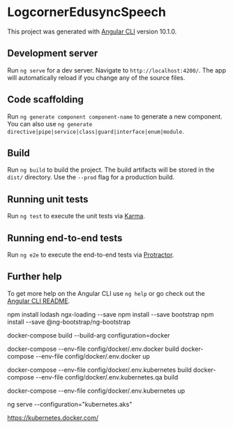 # LogcornerEdusyncSpeech

This project was generated with [Angular CLI](https://github.com/angular/angular-cli) version 10.1.0.

## Development server

Run `ng serve` for a dev server. Navigate to `http://localhost:4200/`. The app will automatically reload if you change any of the source files.

## Code scaffolding

Run `ng generate component component-name` to generate a new component. You can also use `ng generate directive|pipe|service|class|guard|interface|enum|module`.

## Build

Run `ng build` to build the project. The build artifacts will be stored in the `dist/` directory. Use the `--prod` flag for a production build.

## Running unit tests

Run `ng test` to execute the unit tests via [Karma](https://karma-runner.github.io).

## Running end-to-end tests

Run `ng e2e` to execute the end-to-end tests via [Protractor](http://www.protractortest.org/).

## Further help

To get more help on the Angular CLI use `ng help` or go check out the [Angular CLI README](https://github.com/angular/angular-cli/blob/master/README.md).


npm install lodash ngx-loading --save
npm install  --save bootstrap 
npm install --save @ng-bootstrap/ng-bootstrap



docker-compose build --build-arg configuration=docker 

docker-compose   --env-file config/docker/.env.docker build
docker-compose   --env-file config/docker/.env.docker up

docker-compose   --env-file config/docker/.env.kubernetes build
docker-compose   --env-file config/docker/.env.kubernetes.qa build


docker-compose   --env-file config/docker/.env.kubernetes up


ng serve --configuration="kubernetes.aks"



https://kubernetes.docker.com/